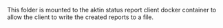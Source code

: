 This folder is mounted to the aktin status report client docker container to allow the client to write the created reports to a file.
